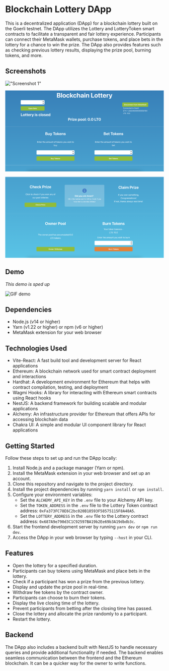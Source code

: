 # Blockchain Lottery DApp

This is a decentralized application (DApp) for a blockchain lottery built on the Goerli testnet. The DApp utilizes the Lottery and LotteryToken smart contracts to facilitate a transparent and fair lottery experience. Participants can connect their MetaMask wallets, purchase tokens, and place bets in the lottery for a chance to win the prize. The DApp also provides features such as checking previous lottery results, displaying the prize pool, burning tokens, and more.

## Screenshots

!["Screenshot 1"](https://github.com/jsc604/Blockchain-Lottery/blob/main/media/Screenshot%202023-06-05%20at%208.29.10%20PM.png?raw=true)

!["Screenshot 2"](https://github.com/jsc604/Blockchain-Lottery/blob/main/media/Screenshot%202023-06-05%20at%208.28.36%20PM.png?raw=true)

!["Screenshot 3"](https://github.com/jsc604/Blockchain-Lottery/blob/main/media/Screenshot%202023-06-05%20at%208.28.53%20PM.png?raw=true)

## Demo

*This demo is sped up*

![GIF demo](https://github.com/jsc604/Blockchain-Lottery/blob/main/media/Untitled.gif?raw=true)

## Dependencies

- Node.js (v14 or higher)
- Yarn (v1.22 or higher) or npm (v6 or higher)
- MetaMask extension for your web browser

## Technologies Used

- Vite-React: A fast build tool and development server for React applications
- Ethereum: A blockchain network used for smart contract deployment and interactions
- Hardhat: A development environment for Ethereum that helps with contract compilation, testing, and deployment
- Wagmi Hooks: A library for interacting with Ethereum smart contracts using React hooks
- NestJS: A backend framework for building scalable and modular applications
- Alchemy: An infrastructure provider for Ethereum that offers APIs for accessing blockchain data
- Chakra UI: A simple and modular UI component library for React applications

## Getting Started

Follow these steps to set up and run the DApp locally:

1. Install Node.js and a package manager (Yarn or npm).
2. Install the MetaMask extension in your web browser and set up an account.
3. Clone this repository and navigate to the project directory.
4. Install the project dependencies by running `yarn install` or `npm install`.
5. Configure your environment variables:
   - Set the `ALCHEMY_API_KEY` in the `.env` file to your Alchemy API key.
   - Set the `TOKEN_ADDRESS` in the `.env` file to the Lottery Token contract address: `0xFa373FC78E6C2bc020B18593F58575115F8A48A5`.
   - Set the `LOTTERY_ADDRESS` in the `.env` file to the Lottery contract address: `0x687A9e790d3C1C92597BA19b2Ee69b3A19dbdb3c`.
6. Start the frontend development server by running `yarn dev` or `npm run dev`.
7. Access the DApp in your web browser by typing `--host` in your CLI.

## Features

- Open the lottery for a specified duration.
- Participants can buy tokens using MetaMask and place bets in the lottery.
- Check if a participant has won a prize from the previous lottery.
- Display and update the prize pool in real-time.
- Withdraw fee tokens by the contract owner.
- Participants can choose to burn their tokens.
- Display the live closing time of the lottery.
- Prevent participants from betting after the closing time has passed.
- Close the lottery and allocate the prize randomly to a participant.
- Restart the lottery.

## Backend

The DApp also includes a backend built with NestJS to handle necessary queries and provide additional functionality if needed. The backend enables seamless communication between the frontend and the Ethereum blockchain. It can be a quicker way for the owner to write functions.
